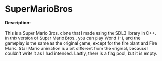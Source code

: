 # SuperMarioBros
#### Description: 
This is a Super Mario Bros. clone that I made using the SDL3 library in C++. In this version of Super Mario Bros., you can play World 1-1, and the gameplay is the same as the original game, except for the fire plant and Fire Mario. Star Mario animation is a bit different from the original, because I couldn't write it as I had intended. Lastly, there is a flag pool, but it is empty.
